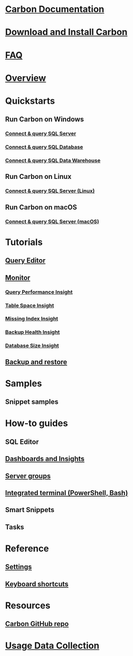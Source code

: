 # [Carbon Documentation](index.md)
# [Download and Install Carbon](download.md)
# [FAQ](faq.md)
# [Overview](overview.md)
# Quickstarts
## Run Carbon on Windows
### [Connect & query SQL Server](get-started-sql-server.md)
### [Connect & query SQL Database](get-started-sql-database.md)
### [Connect & query SQL Data Warehouse](get-started-sql-dw.md)
## Run Carbon on Linux
### [Connect & query SQL Server (Linux)](get-started-sql-server-linux.md)
## Run Carbon on macOS
### [Connect & query SQL Server (macOS)](get-started-sql-server-mac.md)
# Tutorials
## [Query Editor](tutorial-modern-code-flow-sql-server.md) 
## [Monitor](tutorial-monitoring-sql-server.md)
### [Query Performance Insight](tutorial-qds-sql-server.md)
### [Table Space Insight](tutorial-table-space-sql-server.md)
### [Missing Index Insight](tutorial-missing-index-sql-server.md) 
### [Backup Health Insight](tutorial-backup-health-sql-server.md)
### [Database Size Insight](tutorial-db-size-sql-server.md)
## [Backup and restore](tutorial-backup-restore-sql-server.md)
# Samples
## Snippet samples
# How-to guides
## SQL Editor
## [Dashboards and Insights](dashboards.md)
## [Server groups](server-groups.md)
## [Integrated terminal (PowerShell, Bash)](integrated-terminal.md)
## Smart Snippets
## Tasks
# Reference
## [Settings](settings.md)
## [Keyboard shortcuts](key-bindings.md)
# Resources
## [Carbon GitHub repo](https://www.github.com/Microsoft/Carbon)
# [Usage Data Collection](usage-data-collection.md)